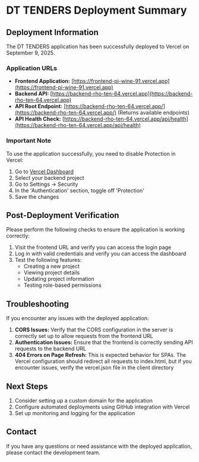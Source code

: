 # DT TENDERS Deployment Summary

## Deployment Information

The DT TENDERS application has been successfully deployed to Vercel on September 9, 2025.

### Application URLs

- **Frontend Application:** [https://frontend-pi-wine-91.vercel.app](https://frontend-pi-wine-91.vercel.app)
- **Backend API:** [https://backend-rho-ten-64.vercel.app](https://backend-rho-ten-64.vercel.app)
- **API Root Endpoint:** [https://backend-rho-ten-64.vercel.app/](https://backend-rho-ten-64.vercel.app/) (Returns available endpoints)
- **API Health Check:** [https://backend-rho-ten-64.vercel.app/api/health](https://backend-rho-ten-64.vercel.app/api/health)

### Important Note

To use the application successfully, you need to disable Protection in Vercel:

1. Go to [Vercel Dashboard](https://vercel.com/dashboard)
2. Select your backend project
3. Go to Settings → Security
4. In the 'Authentication' section, toggle off 'Protection'
5. Save the changes

## Post-Deployment Verification

Please perform the following checks to ensure the application is working correctly:

1. Visit the frontend URL and verify you can access the login page
2. Log in with valid credentials and verify you can access the dashboard
3. Test the following features:
   - Creating a new project
   - Viewing project details
   - Updating project information
   - Testing role-based permissions

## Troubleshooting

If you encounter any issues with the deployed application:

1. **CORS Issues:** Verify that the CORS configuration in the server is correctly set up to allow requests from the frontend URL
2. **Authentication Issues:** Ensure that the frontend is correctly sending API requests to the backend URL
3. **404 Errors on Page Refresh:** This is expected behavior for SPAs. The Vercel configuration should redirect all requests to index.html, but if you encounter issues, verify the vercel.json file in the client directory

## Next Steps

1. Consider setting up a custom domain for the application
2. Configure automated deployments using GitHub integration with Vercel
3. Set up monitoring and logging for the application

## Contact

If you have any questions or need assistance with the deployed application, please contact the development team.
